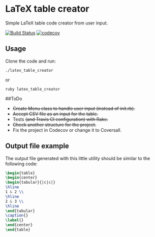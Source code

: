 # LaTeX table creator

Simple LaTeX table code creator from user input.

[![Build Status](https://travis-ci.org/febouge/latex-table-creator.svg?branch=master)](https://travis-ci.org/febouge/latex-table-creator)
[![codecov](https://codecov.io/gh/febouge/latex-table-creator/branch/master/graph/badge.svg)](https://codecov.io/gh/febouge/latex-table-creator)

## Usage

Clone the code and run:

```
./latex_table_creator
```
or
```
ruby latex_table_creator
```
##ToDo

* ~~Create Menu class to handle user input (instead of init.rb).~~
* ~~Accept CSV file as an input for the table.~~
* Tests ~~(and Travis CI configuration) with Rake.~~
* ~~Check another structure for the project.~~
* Fix the project in Codecov or change it to Coversall. 

## Output file example
The output file generated with this little utility should be similar to the following code:

```latex
\begin{table}
\begin{center}
\begin{tabular}{|c|c|}
\hline
1 & 2 \\
\hline
2 & 3 \\
\hline
\end{tabular}
\caption{}
\label{}
\end{center}
\end{table}
```
